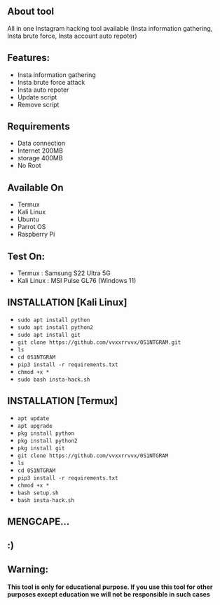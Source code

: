 ## About tool
All in one Instagram hacking tool available (Insta information gathering, Insta brute force, Insta account auto repoter)

## Features:

- Insta information gathering
- Insta brute force attack
- Insta auto repoter
- Update script
- Remove script

## Requirements
- Data connection
- Internet 200MB
- storage 400MB
- No Root

## Available On
- Termux
- Kali Linux
- Ubuntu
- Parrot OS
- Raspberry Pi

## Test On:
- Termux : Samsung S22 Ultra 5G
- Kali Linux : MSI Pulse GL76 (Windows 11)

## INSTALLATION [Kali Linux]

* `sudo apt install python`
* `sudo apt install python2`
* `sudo apt install git`
* `git clone https://github.com/vvxxrrvvx/0S1NTGRAM.git`
* `ls`
* `cd 0S1NTGRAM`
* `pip3 install -r requirements.txt`
* `chmod +x *`
* `sudo bash insta-hack.sh`

## INSTALLATION [Termux]

* `apt update`
* `apt upgrade`
* `pkg install python`
* `pkg install python2`
* `pkg install git`
* `git clone https://github.com/vvxxrrvvx/0S1NTGRAM`
* `ls`
* `cd 0S1NTGRAM`
* `pip3 install -r requirements.txt`
* `chmod +x *`
* `bash setup.sh`
* `bash insta-hack.sh`

## MENGCAPE...
## :)

## Warning:
#### This tool is only for educational purpose. If you use this tool for other purposes except education we will not be responsible in such cases
